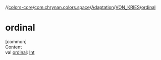 //[colors-core](../../../../index.md)/[com.chrynan.colors.space](../../index.md)/[Adaptation](../index.md)/[VON_KRIES](index.md)/[ordinal](ordinal.md)



# ordinal  
[common]  
Content  
val [ordinal](ordinal.md): [Int](https://kotlinlang.org/api/latest/jvm/stdlib/kotlin/-int/index.html)  




